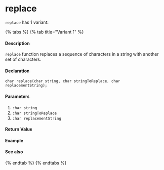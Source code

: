 # replace

`replace` has 1 variant:

{% tabs %}
{% tab title="Variant 1" %}
#### Description <a id="description"></a>

 `replace` function replaces a sequence of characters in a string with another set of characters.

#### Declaration <a id="declaration"></a>

```text
char replace(char string, char stringToReplace, char replacementString);
```

#### Parameters <a id="parameters"></a>

1. `char string`
2. `char stringToReplace`
3. `char replacementString`

#### Return Value <a id="return-value"></a>

#### Example <a id="example"></a>

#### See also <a id="see-also"></a>
{% endtab %}
{% endtabs %}

